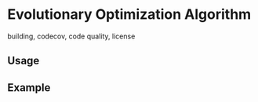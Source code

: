 # Evolutionary Optimization Algorithm

building,  codecov,  code quality, license

## Usage



## Example





